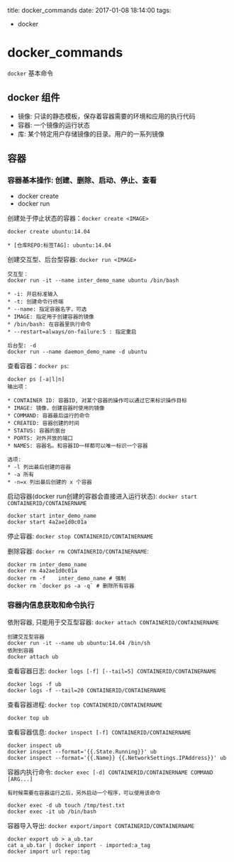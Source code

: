 title: docker_commands
date: 2017-01-08 18:14:00
tags:
- docker

# docker_commands

`docker` 基本命令

## docker 组件

* 镜像: 只读的静态模板，保存着容器需要的环境和应用的执行代码
* 容器: 一个镜像的运行状态
* 库: 某个特定用户存储镜像的目录。用户的一系列镜像


## 容器

### 容器基本操作: 创建、删除、启动、停止、查看

* docker create
* docker run

创建处于停止状态的容器：`docker create <IMAGE>`

	docker create ubuntu:14.04
	
	* [仓库REPO:标签TAG]: ubuntu:14.04

创建交互型、后台型容器: `docker run <IMAGE>`

	交互型：
	docker run -it --name inter_demo_name ubuntu /bin/bash
	
	* -i: 开启标准输入
	* -t: 创建命令行终端
	* --name: 指定容器名字，可选
	* IMAGE: 指定用于创建容器的镜像
	* /bin/bash: 在容器里执行命令
	* --restart=always/on-failure:5 : 指定重启

	后台型: -d
	docker run --name daemon_demo_name -d ubuntu 

查看容器：`docker ps`:

	docker ps [-a|l|n]
	输出项：
	
	* CONTAINER ID: 容器ID, 对某个容器的操作可以通过它来标识操作目标
	* IMAGE: 镜像，创建容器时使用的镜像
	* COMMAND: 容器最后运行的命令
	* CREATED: 容器创建的时间
	* STATUS: 容器的窗台
	* PORTS: 对外开放的端口
	* NAMES: 容器名。和容器ID一样都可以唯一标识一个容器

	选项:
	* -l 列出最后创建的容器
	* -a 所有
	* -n=x 列出最后创建的 x 个容器

	
启动容器(docker run创建的容器会直接进入运行状态): `docker start CONTAINERID/CONTAINERNAME`

	docker start inter_demo_name
	docker start 4a2ae1d0c01a
	
停止容器: `docker stop CONTAINERID/CONTAINERNAME`

删除容器: `docker rm CONTAINERID/CONTAINERNAME`:

	docker rm inter_demo_name
	docker rm 4a2ae1d0c01a
	docker rm -f 	inter_demo_name # 强制
	docker rm `docker ps -a -q` # 删除所有容器
	
### 容器内信息获取和命令执行

依附容器, 只能用于交互型容器: `docker attach CONTAINERID/CONTAINERNAME`

	创建交互型容器
	docker run -it --name ub ubuntu:14.04 /bin/sh
	依附到容器
	docker attach ub

查看容器日志: `docker logs [-f] [--tail=5] CONTAINERID/CONTAINERNAME`

	docker logs -f ub
	docker logs -f --tail=20 CONTAINERID/CONTAINERNAME
	
查看容器进程: `docker top CONTAINERID/CONTAINERNAME`

	docker top ub
	
	
查看容器信息: `docker inspect [-f] CONTAINERID/CONTAINERNAME`

	docker inspect ub
	docker inspect --format='{{.State.Running}}' ub
	docker inspect --format='{{.Name}} {{.NetworkSettings.IPAddress}}' ub
	
容器内执行命令: `docker exec [-d] CONTAINERID/CONTAINERNAME COMMAND [ARG...]`

	有时候需要在容器运行之后，另外启动一个程序，可以使用该命令
	
	docker exec -d ub touch /tmp/test.txt
	docker exec -it ub /bin/bash
	
容器导入导出: `docker export/import CONTAINERID/CONTAINERNAME`

	docker export ub > a_ub.tar
	cat a_ub.tar | docker import - imported:a_tag
	docker import url repo:tag
	


	

	


	



	